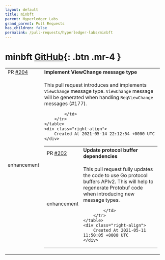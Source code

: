 ```yaml
---
layout: default
title: minbft
parent: Hyperledger Labs
grand_parent: Pull Requests
has_children: false
permalink: /pull-requests/hyperledger-labs/minbft
---
```


# minbft <span class="fs-3 right-align">[GitHub](https://github.com/hyperledger-labs/minbft){: .btn .mr-4 }</span>


<div>
    <table>
        <tr>
            <td>
                PR <a href="https://github.com/hyperledger-labs/minbft/pull/204" class=".btn">#204</a>
            </td>
            <td>
                <b>
                    Implement ViewChange message type
                </b>
            </td>
        </tr>
        <tr>
            <td>
                <span class="chip">enhancement</span>
            </td>
            <td>
                <!-- NOTE: Please check the contribution guideline before submitting -->

<!-- describe the purpose of the pull request, as well as its benefits
     and possible concerns related to the proposed changes -->
This pull request introduces and implements `ViewChange` message type. `ViewChange` message will be generated when handling `ReqViewChange` messages (#177).

            </td>
        </tr>
    </table>
    <div class="right-align">
        Created At 2021-05-14 22:12:54 +0000 UTC
    </div>
</div>

<div>
    <table>
        <tr>
            <td>
                PR <a href="https://github.com/hyperledger-labs/minbft/pull/202" class=".btn">#202</a>
            </td>
            <td>
                <b>
                    Update protocol buffer dependencies
                </b>
            </td>
        </tr>
        <tr>
            <td>
                <span class="chip">enhancement</span>
            </td>
            <td>
                <!-- NOTE: Please check the contribution guideline before submitting -->
 
<!-- describe the purpose of the pull request, as well as its benefits
     and possible concerns related to the proposed changes -->
This pull request fully updates the code to use Go protocol buffers APIv2. This will help to regenerate Protobuf code when introducing new message types.

<!-- and reference any issues resolved by the pull request, e.g. #123 -->


            </td>
        </tr>
    </table>
    <div class="right-align">
        Created At 2021-05-11 11:50:05 +0000 UTC
    </div>
</div>

